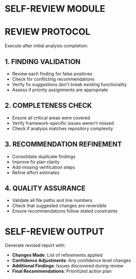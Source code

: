# SELF-REVIEW MODULE

# REVIEW PROTOCOL
Execute after initial analysis completion:

## 1. FINDING VALIDATION
- Review each finding for false positives
- Check for conflicting recommendations
- Verify fix suggestions don't break existing functionality
- Assess if priority assignments are appropriate

## 2. COMPLETENESS CHECK
- Ensure all critical areas were covered
- Verify framework-specific issues weren't missed
- Check if analysis matches repository complexity

## 3. RECOMMENDATION REFINEMENT  
- Consolidate duplicate findings
- Improve fix plan clarity
- Add missing verification steps
- Refine effort estimates

## 4. QUALITY ASSURANCE
- Validate all file paths and line numbers
- Check that suggested changes are reversible
- Ensure recommendations follow stated constraints

# SELF-REVIEW OUTPUT
Generate revised report with:
- **Changes Made**: List of refinements applied
- **Confidence Adjustments**: Any confidence level changes
- **Additional Findings**: Issues discovered during review
- **Final Recommendations**: Prioritized action plan